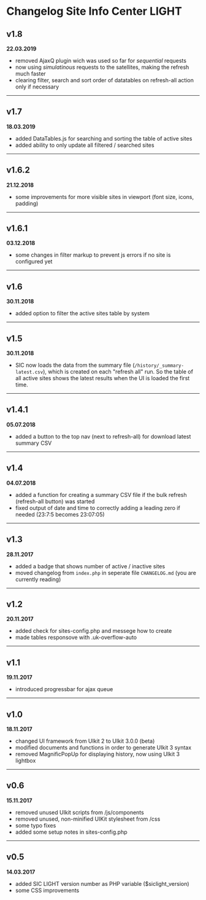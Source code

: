 # Changelog Site Info Center LIGHT

## v1.8
**22.03.2019**
* removed AjaxQ plugin wich was used so far for _sequential_ requests
* now using _simulatinous_ requests to the satellites, making the refresh much faster
* clearing filter, search and sort order of datatables on refresh-all action only if necessary
---

## v1.7
**18.03.2019**
* added DataTables.js for searching and sorting the table of active sites
* added ability to only update all filtered / searched sites
---

## v1.6.2
**21.12.2018**
* some improvements for more visible sites in viewport (font size, icons, padding)
---

## v1.6.1
**03.12.2018**
* some changes in filter markup to prevent js errors if no site is configured yet
---

## v1.6
**30.11.2018**
* added option to filter the active sites table by system
---

## v1.5
**30.11.2018**
* SIC now loads the data from the summary file (`/history/_summary-latest.csv`), which is created on each "refresh all" run. So the table of all active sites shows the latest results when the UI is loaded the first time.
---

## v1.4.1
**05.07.2018**
* added a button to the top nav (next to refresh-all) for download latest summary CSV
---

## v1.4
**04.07.2018**
* added a function for creating a summary CSV file if the bulk refresh (refresh-all button) was started
* fixed output of date and time to correctly adding a leading zero if needed (23:7:5 becomes 23:07:05)
---

## v1.3
**28.11.2017**
* added a badge that shows number of active / inactive sites
* moved changelog from `index.php` in seperate file `CHANGELOG.md` (you are currently reading)
---

## v1.2
**20.11.2017**
* added check for sites-config.php and messege how to create
* made tables responsove with .uk-overflow-auto
---

## v1.1
**19.11.2017**
* introduced progressbar for ajax queue
---
 
## v1.0
**18.11.2017**
* changed UI framework from UIkit 2 to UIkit 3.0.0 (beta)
* modified documents and functions in order to generate UIkit 3 syntax
* removed MagnificPopUp for displaying history, now using UIkit 3 lightbox
---

## v0.6
**15.11.2017**
* removed unused UIkit scripts from /js/components
* removed unused, non-minified UIKit stylesheet from /css
* some typo fixes
* added some setup notes in sites-config.php
---

## v0.5
**14.03.2017**
* added SIC LIGHT version number as PHP variable ($siclight_version)
* some CSS improvements